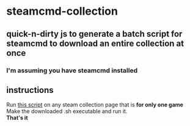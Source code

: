 # steamcmd-collection
## quick-n-dirty js to generate a batch script for steamcmd to download an entire collection at once
### I'm assuming you have steamcmd installed
## instructions 
Run [this script](script.js) on any steam collection page that is <strong>for only one game</strong> <br>
Make the downloaded .sh executable and run it. <br>
<strong> That's it </strong>
